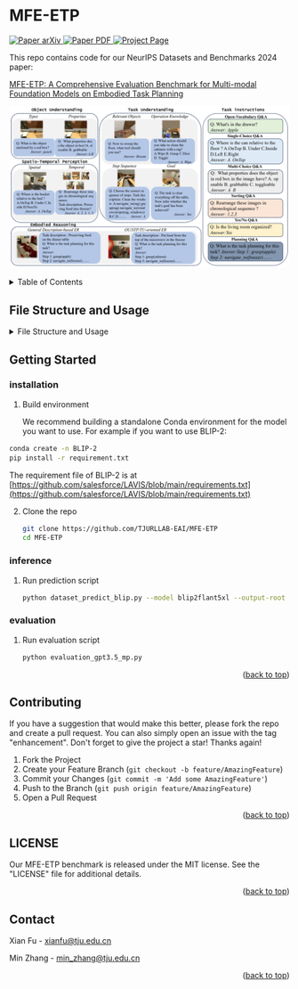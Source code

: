 # MFE-ETP
<a name="readme-top"></a>

<p align="left">
    <a href='http://arxiv.org/abs/'>
      <img src='https://img.shields.io/badge/Paper-arXiv-green?style=plastic&logo=arXiv&logoColor=green' alt='Paper arXiv'>
    </a>
    <a href='https://'>
      <img src='https://img.shields.io/badge/Paper-PDF-red?style=plastic&logo=adobeacrobatreader&logoColor=red' alt='Paper PDF'>
    </a>
    <a href='https://mfe-etp.github.io/'>
      <img src='https://img.shields.io/badge/Project-Page-blue?style=plastic&logo=Google%20chrome&logoColor=blue' alt='Project Page'>
    </a>
</p>

This repo contains code for our NeurIPS Datasets and Benchmarks 2024 paper:

[MFE-ETP: A Comprehensive Evaluation Benchmark for Multi-modal Foundation Models on Embodied Task Planning](https://)

<!--[Baoxiong Jia](https://buzz-beater.github.io/), [Ting Lei](https://scholar.google.com/citations?user=Zk7Vxz0AAAAJ&hl=en), [Song-Chun Zhu](http://www.stat.ucla.edu/~sczhu/), [Siyuan Huang](https://siyuanhuang.com/)-->

![data_example](./readme_material/data_example.png)

<details>
  <summary>Table of Contents</summary>
  <ol>
    <li>
      <a href="#getting-started">Getting Started</a>
      <ul>
        <li><a href="#installation">installation</a></li>
        <li><a href="#inference">inference</a></li>
        <li><a href="#evaluation">evaluation</a></li>
      </ul>
    </li>
    <li><a href="#contributing">Contributing</a></li>
    <li><a href="#license">License</a></li>
    <li><a href="#contact">Contact</a></li>
  </ol>
</details>

## File Structure and Usage
<details>
  <summary>File Structure and Usage</summary>
  <ol>
    <li>
      <a>data: benchmark data classified by capability aspect</a>
    </li>
    <li>
      <a>scrpts</a>
      <ul>
        <li><a>chat_gpt_api.py: encapsulating ChatGPT inference</a></li>
        <li><a>dataset_predict_blip.py: inference script for BLIP-2 and InstructBLIP</a></li>
        <li><a>dataset_predict_gpt4v.py: inference script for ChatGPT(-4V)</a></li>
        <li><a>dataset_predict_llava.py: inference script for llava</a></li>
        <li><a>dataset_predict_minicpm.py: inference script for minicpm</a></li>
        <li><a>dataset_predict_minigpt4.py: inference script for minigpt4</a></li>
        <li><a>evaluate_gpt3.5_mp: using GPT-3.5 to evaluate prediction results with multithreading</a></li>
        <li><a>minigpt4_eval.yaml.py: configuration file for Minigpt4</a></li>
        <li><a>openai_cfg.json: configuration file for OpenAI api</a></li>
        <li><a>task_planning.py: Embodied Reasoning with GPT-4V</a></li>
      </ul>
    </li>
    <li><a>LICENSE: license file</a></li>
    <li><a>README.md</a></li>
  </ol>
</details>

## Getting Started
        
### installation

1. Build environment

   We recommend building a standalone Conda environment for the model you want to use. For example if you want to use BLIP-2:

  ```sh
  conda create -n BLIP-2
  pip install -r requirement.txt
  ```

   The requirement file of BLIP-2 is at [https://github.com/salesforce/LAVIS/blob/main/requirements.txt](https://github.com/salesforce/LAVIS/blob/main/requirements.txt)

2. Clone the repo

   ```sh
   git clone https://github.com/TJURLLAB-EAI/MFE-ETP
   cd MFE-ETP
   ```

### inference

1. Run prediction script

   ```sh
   python dataset_predict_blip.py --model blip2flant5xl --output-root "./benchmark-evaluation" --device'"cuda:0"
   ```

### evaluation

1. Run evaluation script

   ```sh
   python evaluation_gpt3.5_mp.py
   ```

<p align="right">(<a href="#readme-top">back to top</a>)</p>

## Contributing

If you have a suggestion that would make this better, please fork the repo and create a pull request. You can also simply open an issue with the tag "enhancement".
Don't forget to give the project a star! Thanks again!

1. Fork the Project
2. Create your Feature Branch (`git checkout -b feature/AmazingFeature`)
3. Commit your Changes (`git commit -m 'Add some AmazingFeature'`)
4. Push to the Branch (`git push origin feature/AmazingFeature`)
5. Open a Pull Request

<p align="right">(<a href="#readme-top">back to top</a>)</p>



## LICENSE
Our MFE-ETP benchmark is released under the MIT license. See the "LICENSE" file for additional details.

<p align="right">(<a href="#readme-top">back to top</a>)</p>

## Contact

Xian Fu - xianfu@tju.edu.cn

Min Zhang - min_zhang@tju.edu.cn

<p align="right">(<a href="#readme-top">back to top</a>)</p>



